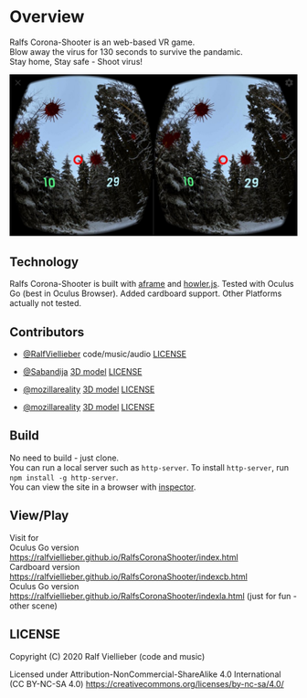 # Overview

Ralfs Corona-Shooter is an web-based VR game.  
Blow away the virus for 130 seconds to survive the pandamic.  
Stay home, Stay safe - Shoot virus!  

![Ralfs Corona-Shooter](images/example_cshooter.jpg?raw=true "Ralfs Corona-Shooter")

## Technology

Ralfs Corona-Shooter is built with [aframe](https://aframe.io) and [howler.js](https://https://howlerjs.com/).
Tested with Oculus Go (best in Oculus Browser). Added cardboard support. Other Platforms actually not tested.

## Contributors

* [@RalfViellieber](https://github.com/RalfViellieber) code/music/audio [LICENSE](https://creativecommons.org/licenses/by-nc-sa/4.0/)

* [@Sabandija](https://sketchfab.com/Sabandija) [3D model](https://sketchfab.com/3d-models/coronavirus-370b44fa5e084b85acbc7ce314a04115) [LICENSE](https://creativecommons.org/licenses/by/4.0/)

* [@mozillareality](https://sketchfab.com/mozillareality) [3D model](https://sketchfab.com/3d-models/sky-pano-winter-forest-b42c27358ab04e8885ffb2ecf69c352c) [LICENSE](https://creativecommons.org/licenses/by-nc-sa/4.0/)

* [@mozillareality](https://sketchfab.com/mozillareality) [3D model](https://sketchfab.com/3d-models/sky-pano-la-helipad-ff6ef42f50044a529ce64458e1ecee8a) [LICENSE](https://creativecommons.org/licenses/by-nc-sa/4.0/)

## Build

No need to build - just clone.  
You can run a local server such as `http-server`. To install `http-server`, run `npm install -g http-server`.   
You can view the site in a browser with [inspector](https://github.com/aframevr/aframe-inspector).

## View/Play

Visit for  
Oculus Go version https://ralfviellieber.github.io/RalfsCoronaShooter/index.html  
Cardboard version https://ralfviellieber.github.io/RalfsCoronaShooter/indexcb.html  
Oculus Go version https://ralfviellieber.github.io/RalfsCoronaShooter/indexla.html (just for fun - other scene)


## LICENSE

Copyright (C) 2020 Ralf Viellieber (code and music)  

Licensed under Attribution-NonCommercial-ShareAlike 4.0 International (CC BY-NC-SA 4.0)
https://creativecommons.org/licenses/by-nc-sa/4.0/
